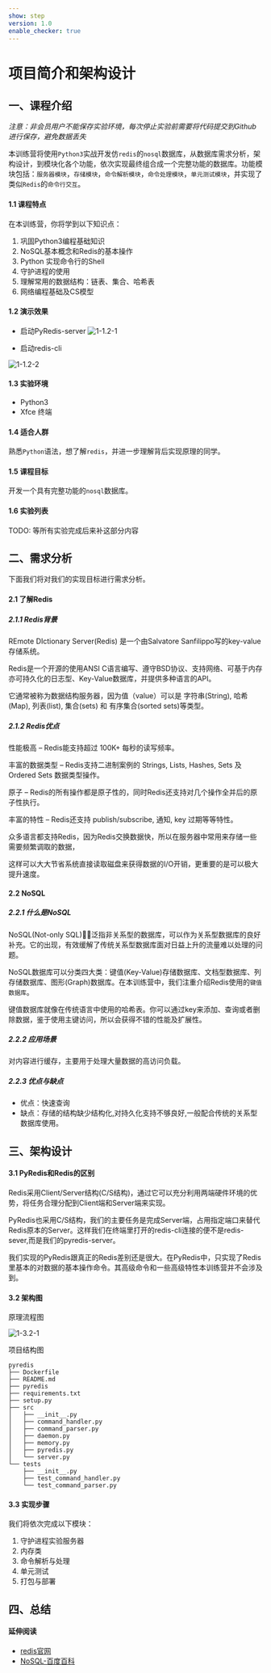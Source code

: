 ```yaml
---
show: step
version: 1.0
enable_checker: true
---
```

# 项目简介和架构设计

## 一、课程介绍

*注意：非会员用户不能保存实验环境，每次停止实验前需要将代码提交到Github进行保存，避免数据丢失*

本训练营将使用`Python3`实战开发仿`redis`的`nosql`数据库，从数据库需求分析，架构设计，到模块化各个功能，依次实现最终组合成一个完整功能的数据库。功能模块包括：`服务器模块`，`存储模块`，`命令解析模块`，`命令处理模块`，`单元测试模块`，并实现了类似`Redis`的`命令行交互`。

#### 1.1 课程特点

在本训练营，你将学到以下知识点：

1. 巩固Python3编程基础知识
2. NoSQL基本概念和Redis的基本操作
3. Python 实现命令行的Shell
4. 守护进程的使用
5. 理解常用的数据结构：链表、集合、哈希表
6. 网络编程基础及CS模型

#### 1.2 演示效果

- 启动PyRedis-server
 ![1-1.2-1](https://doc.shiyanlou.com/document-uid731737labid7232timestamp1532687928566.png/wm)

- 启动redis-cli

 ![1-1.2-2](https://doc.shiyanlou.com/document-uid731737labid7232timestamp1532687940551.png/wm)

#### 1.3 实验环境

- Python3
- Xfce 终端

#### 1.4 适合人群

熟悉`Python`语法，想了解`redis`，并进一步理解背后实现原理的同学。

#### 1.5 课程目标

开发一个具有完整功能的`nosql`数据库。

#### 1.6 实验列表

TODO: 等所有实验完成后来补这部分内容

## 二、需求分析

下面我们将对我们的实现目标进行需求分析。

#### 2.1 了解Redis

##### 2.1.1 Redis背景

REmote DIctionary Server(Redis) 是一个由Salvatore Sanfilippo写的key-value存储系统。

Redis是一个开源的使用ANSI C语言编写、遵守BSD协议、支持网络、可基于内存亦可持久化的日志型、Key-Value数据库，并提供多种语言的API。

它通常被称为数据结构服务器，因为值（value）可以是 字符串(String), 哈希(Map), 列表(list), 集合(sets) 和 有序集合(sorted sets)等类型。

##### 2.1.2 Redis优点

性能极高 – Redis能支持超过 100K+ 每秒的读写频率。

丰富的数据类型 – Redis支持二进制案例的 Strings, Lists, Hashes, Sets 及 Ordered Sets 数据类型操作。

原子 – Redis的所有操作都是原子性的，同时Redis还支持对几个操作全并后的原子性执行。

丰富的特性 – Redis还支持 publish/subscribe, 通知, key 过期等等特性。

众多语言都支持Redis，因为Redis交换数据快，所以在服务器中常用来存储一些需要频繁调取的数据，

这样可以大大节省系统直接读取磁盘来获得数据的I/O开销，更重要的是可以极大提升速度。


#### 2.2 NoSQL

##### 2.2.1 什么是NoSQL

NoSQL(Not-only SQL)，泛指非关系型的数据库，可以作为关系型数据库的良好补充。它的出现，有效缓解了传统关系型数据库面对日益上升的流量难以处理的问题。

NoSQL数据库可以分类四大类：键值(Key-Value)存储数据库、文档型数据库、列存储数据库、图形(Graph)数据库。在本训练营中，我们注重介绍Redis使用的`键值数据库`。

键值数据库就像在传统语言中使用的哈希表。你可以通过key来添加、查询或者删除数据，鉴于使用主键访问，所以会获得不错的性能及扩展性。

##### 2.2.2 应用场景

对内容进行缓存，主要用于处理大量数据的高访问负载。

##### 2.2.3 优点与缺点

- 优点：快速查询
- 缺点：存储的结构缺少结构化,对持久化支持不够良好,一般配合传统的关系型数据库使用。

## 三、架构设计

#### 3.1 PyRedis和Redis的区别

Redis采用Client/Server结构(C/S结构)，通过它可以充分利用两端硬件环境的优势，将任务合理分配到Client端和Server端来实现。

PyRedis也采用C/S结构，我们的主要任务是完成Server端，占用指定端口来替代Redis原本的Server。这样我们在终端里打开的redis-cli连接的便不是redis-sever,而是我们的pyredis-server。

我们实现的PyRedis跟真正的Redis差别还是很大。在PyRedis中，只实现了Redis里基本的对数据的基本操作命令。其高级命令和一些高级特性本训练营并不会涉及到。


#### 3.2 架构图

原理流程图

![1-3.2-1](https://doc.shiyanlou.com/document-uid731737labid7232timestamp1532687954061.png/wm)


项目结构图 

```
pyredis
├── Dockerfile
├── README.md
├── pyredis
├── requirements.txt
├── setup.py
├── src
│   ├── __init__.py
│   ├── command_handler.py
│   ├── command_parser.py
│   ├── daemon.py
│   ├── memory.py
│   ├── pyredis.py
│   └── server.py
└── tests
    ├── __init__.py
    ├── test_command_handler.py
    └── test_command_parser.py
```


#### 3.3 实现步骤

我们将依次完成以下模块：

1. 守护进程实验服务器
2. 内存类
3. 命令解析与处理
4. 单元测试
5. 打包与部署


## 四、总结

#### 延伸阅读

+ [redis官网](https://redis.io)
+ [NoSQL-百度百科](https://baike.baidu.com/item/NoSQL/8828247?fr=aladdin)
